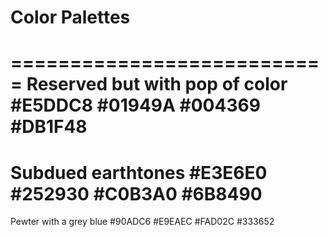 # Color Palettes
===========================
Reserved but with pop of color
#E5DDC8
#01949A
#004369
#DB1F48
===========================
Subdued earthtones
#E3E6E0
#252930
#C0B3A0
#6B8490
===========================
Pewter with a grey blue
#90ADC6
#E9EAEC
#FAD02C
#333652